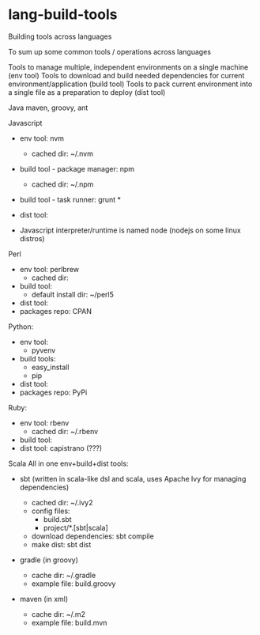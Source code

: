 # lang-build-tools
Building tools across languages

To sum up some common tools / operations across languages

Tools to manage multiple, independent environments on a single machine (env tool)
Tools to download and build needed dependencies for current environment/application (build tool)
Tools to pack current environment into a single file as a preparation to deploy (dist tool)

Java
maven, groovy, ant

Javascript
* env tool: nvm
  * cached dir: ~/.nvm
* build tool - package manager: npm
  * cached dir: ~/.npm
* build tool - task runner: grunt
  * 
* dist tool:

* Javascript interpreter/runtime is named node (nodejs on some linux distros)

Perl
* env tool: perlbrew
  * cached dir:
* build tool:
  * default install dir: ~/perl5
* dist tool:
* packages repo: CPAN

Python:
* env tool:
  * pyvenv
* build tools:
  * easy_install
  * pip
* dist tool:
* packages repo: PyPi

Ruby:
* env tool: rbenv
  * cached dir: ~/.rbenv
* build tool:
* dist tool: capistrano (???)

Scala
All in one env+build+dist tools:
* sbt (written in scala-like dsl and scala, uses Apache Ivy for managing dependencies)
  * cached dir: ~/.ivy2
  * config files:
    * build.sbt
    * project/*.[sbt|scala]
  * download dependencies: sbt compile
  * make dist: sbt dist
  
* gradle (in groovy)
  * cache dir: ~/.gradle
  * example file: build.groovy
  
* maven (in xml)
  * cache dir: ~/.m2
  * example file: build.mvn
